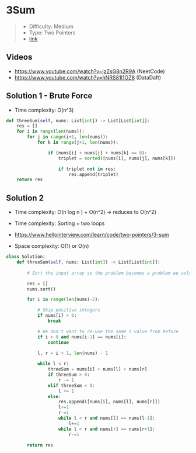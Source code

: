 # 3Sum

> - Difficulty: Medium
> - Type: Two Pointers
> - [link](https://leetcode.com/problems/3sum/)

## Videos
- https://www.youtube.com/watch?v=jzZsG8n2R9A (NeetCode)
- https://www.youtube.com/watch?v=hNRS81I1OZ8 (DataDaft)

## Solution 1 - Brute Force
- Time complexity: O(n^3)

```python
def threeSum(self, nums: List[int]) -> List[List[int]]:
    res = []
    for i in range(len(nums)):
        for j in range(i+1, len(nums)):
            for k in range(j+1, len(nums)):

                if (nums[i] + nums[j] + nums[k] == 0):
                    triplet = sorted([nums[i], nums[j], nums[k]])

                    if triplet not in res:
                        res.append(triplet)
    return res
```

## Solution 2 
- Time complexity: O(n log n ) + O(n^2) -> reduces to O(n^2)
- Time complexity: Sorting + two loops
- https://www.hellointerview.com/learn/code/two-pointers/3-sum

- Space complexity: O(1) or O(n)

```python
class Solution:
    def threeSum(self, nums: List[int]) -> List[List[int]]:
        
        # Sort the input array so the problem becomes a problem we solved from Two Sum II using two pointers.

        res = []
        nums.sort()

        for i in range(len(nums)-2):

            # Skip positive integers
            if nums[i] > 0:
                break

            # We don't want to re-use the same i value from before
            if i > 0 and nums[i-1] == nums[i]:
                continue

            l, r = i + 1, len(nums) - 1
            
            while l < r:
                threeSum = nums[i] + nums[l] + nums[r]
                if threeSum > 0:
                    r -= 1
                elif threeSum < 0:
                    l += 1
                else:
                    res.append([nums[i], nums[l], nums[r]])
                    l+=1
                    r-=1
                    while l < r and nums[l] == nums[l-1]:
                        l+=1
                    while l < r and nums[r] == nums[r+1]:
                        r-=1
                        
        return res
```

